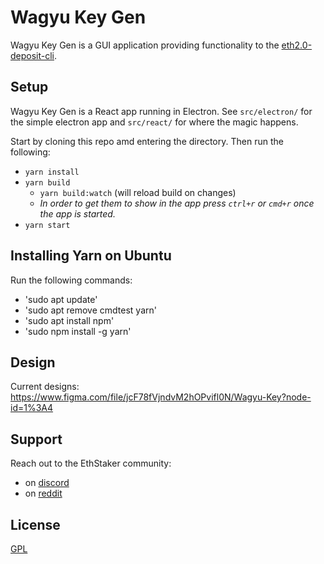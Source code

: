 # Wagyu Key Gen
Wagyu Key Gen is a GUI application providing functionality to the [eth2.0-deposit-cli](https://github.com/ethereum/eth2.0-deposit-cli).

## Setup
Wagyu Key Gen is a React app running in Electron.  See `src/electron/` for the simple electron app and `src/react/` for where the magic happens.

Start by cloning this repo amd entering the directory.  Then run the following:
 - `yarn install`
 - `yarn build`
   - `yarn build:watch` (will reload build on changes)
   - _In order to get them to show in the app press `ctrl+r` or `cmd+r` once the app is started._
 - `yarn start`

## Installing Yarn on Ubuntu
Run the following commands:
- 'sudo apt update'
- 'sudo apt remove cmdtest yarn'
- 'sudo apt install npm'
- 'sudo npm install -g yarn'

## Design
Current designs: https://www.figma.com/file/jcF78fVjndvM2hOPvifl0N/Wagyu-Key?node-id=1%3A4

## Support
Reach out to the EthStaker community:
 - on [discord](https://invite.gg/ethstaker)
 - on [reddit](https://www.reddit.com/r/ethstaker/)

## License
[GPL](LICENSE)

